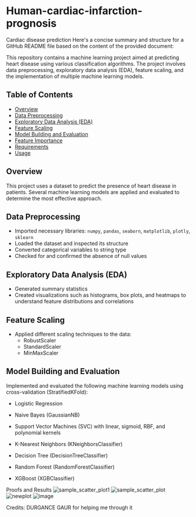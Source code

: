 # Human-cardiac-infarction-prognosis
Cardiac disease prediction
Here's a concise summary and structure for a GitHub README file based on the content of the provided document:

This repository contains a machine learning project aimed at predicting heart disease using various classification algorithms. The project involves data preprocessing, exploratory data analysis (EDA), feature scaling, and the implementation of multiple machine learning models.

## Table of Contents

- [Overview](#overview)
- [Data Preprocessing](#data-preprocessing)
- [Exploratory Data Analysis (EDA)](#exploratory-data-analysis-eda)
- [Feature Scaling](#feature-scaling)
- [Model Building and Evaluation](#model-building-and-evaluation)
- [Feature Importance](#feature-importance)
- [Requirements](#requirements)
- [Usage](#usage)

## Overview

This project uses a dataset to predict the presence of heart disease in patients. Several machine learning models are applied and evaluated to determine the most effective approach.

## Data Preprocessing

- Imported necessary libraries: `numpy`, `pandas`, `seaborn`, `matplotlib`, `plotly`, `sklearn`
- Loaded the dataset and inspected its structure
- Converted categorical variables to string type
- Checked for and confirmed the absence of null values

## Exploratory Data Analysis (EDA)

- Generated summary statistics
- Created visualizations such as histograms, box plots, and heatmaps to understand feature distributions and correlations

## Feature Scaling

- Applied different scaling techniques to the data:
  - RobustScaler
  - StandardScaler
  - MinMaxScaler

## Model Building and Evaluation

Implemented and evaluated the following machine learning models using cross-validation (StratifiedKFold):

- Logistic Regression
- Naive Bayes (GaussianNB)
- Support Vector Machines (SVC) with linear, sigmoid, RBF, and polynomial kernels
- K-Nearest Neighbors (KNeighborsClassifier)
- Decision Tree (DecisionTreeClassifier)
- Random Forest (RandomForestClassifier)

- XGBoost (XGBClassifier)

Proofs and Results
![sample_scatter_plot1](https://github.com/user-attachments/assets/fe28436c-094a-4f32-acc6-64853568d47c)
![sample_scatter_plot](https://github.com/user-attachments/assets/ffbda725-148f-43aa-8f0c-d5453d6686f1)
![newplot](https://github.com/user-attachments/assets/a9c7a2e7-34c5-453b-846d-d9804f94eee3)
![image](https://github.com/user-attachments/assets/2ddf9d56-5bdc-4812-8301-88577ec4aaa5)


Credits: DURGANCE GAUR for helping me through it 



